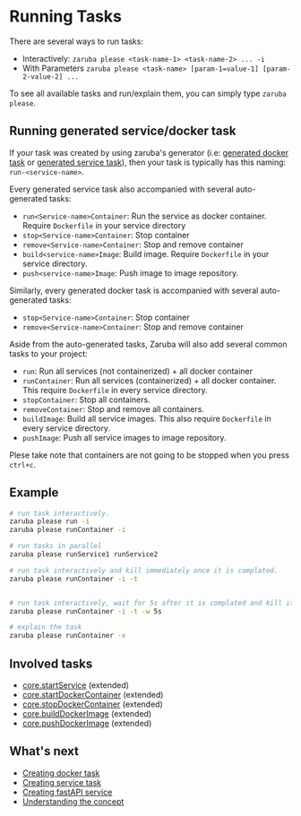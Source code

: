 # Running Tasks

There are several ways to run tasks:

* Interactively: `zaruba please <task-name-1> <task-name-2> ... -i`
* With Parameters `zaruba please <task-name> [param-1=value-1] [param-2-value-2] ...`

To see all available tasks and run/explain them, you can simply type `zaruba please`.

## Running generated service/docker task

If your task was created by using zaruba's generator (i.e: [generated docker task](creating-docker-task.md) or [generated service task](creating-service-task.md)), then your task is typically has this naming: `run-<service-name>`.

Every generated service task also accompanied with several auto-generated tasks:

* `run<Service-name>Container`: Run the service as docker container. Require `Dockerfile` in your service directory
* `stop<Service-name>Container`: Stop container
* `remove<Service-name>Container`: Stop and remove container
* `build<service-name>Image`: Build image. Require `Dockerfile` in your service directory.
* `push<service-name>Image`: Push image to image repository.

Similarly, every generated docker task is accompanied with several auto-generated tasks:

* `stop<Service-name>Container`: Stop container
* `remove<Service-name>Container`: Stop and remove container

Aside from the auto-generated tasks, Zaruba will also add several common tasks to your project:

* `run`: Run all services (not containerized) + all docker container
* `runContainer`: Run all services (containerized) + all docker container. This require `Dockerfile` in every service directory.
* `stopContainer`: Stop all containers.
* `removeContainer`: Stop and remove all containers.
* `buildImage`: Build all service images. This also require `Dockerfile` in every service directory.
* `pushImage`: Push all service images to image repository.

Plese take note that containers are not going to be stopped when you press `ctrl+c`.

## Example

```sh
# run task interactively.
zaruba please run -i
zaruba please runContainer -i

# run tasks in parallel
zaruba please runService1 runService2

# run task interactively and kill immediately once it is complated.
zaruba please runContainer -i -t


# run task interactively, wait for 5s after it is complated and kill it.
zaruba please runContainer -i -t -w 5s

# explain the task
zaruba please runContainer -x
```

## Involved tasks

* [core.startService](tasks/core.startService.md) (extended)
* [core.startDockerContainer](tasks/core.startDockerContainer.md) (extended)
* [core.stopDockerContainer](tasks/core.stopDockerContainer.md) (extended)
* [core.buildDockerImage](tasks/core.buildDockerImage.md) (extended)
* [core.pushDockerImage](tasks/core.pushDockerImage.md) (extended)

## What's next

* [Creating docker task](creating-docker-task.md)
* [Creating service task](creating-service-task.md)
* [Creating fastAPI service](creating-fast-api-service.md)
* [Understanding the concept](concept.md)